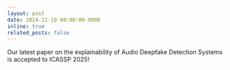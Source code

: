 ```yaml
---
layout: post
date: 2024-12-18 00:00:00-0000
inline: true
related_posts: false
---
```


Our latest paper on the explainability of Audio Deepfake Detection Systems is accepted to ICASSP 2025! 